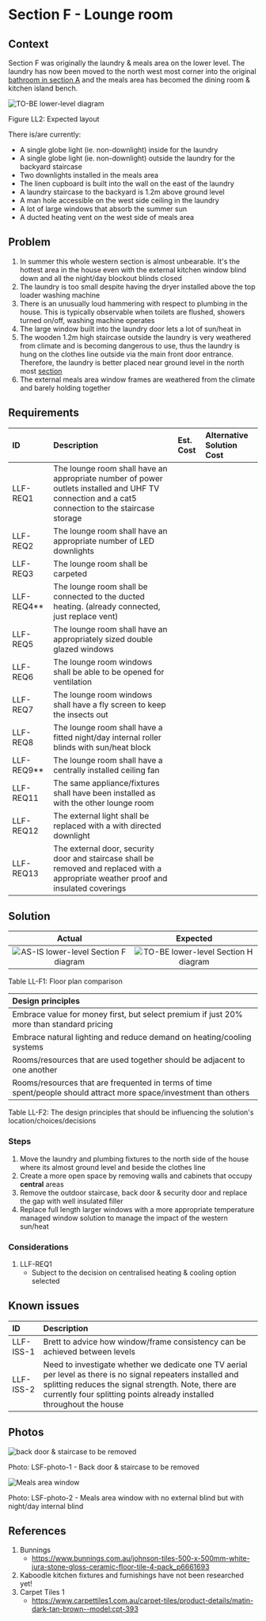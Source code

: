 # Section F - Lounge room

## Context

Section F was originally the laundry & meals area on the lower level. The laundry has now been moved to the north west most corner into the original [bathroom in section A](./section-A-requirements.md) and the meals area has becomed the dining room & kitchen island bench.

![TO-BE lower-level diagram](Lower-Level-TO-BE-sections.svg)

Figure LL2: Expected layout

There is/are currently:
* A single globe light (ie. non-downlight) inside for the laundry
* A single globe light (ie. non-downlight) outside the laundry for the backyard staircase
* Two downlights installed in the meals area
* The linen cupboard is built into the wall on the east of the laundry
* A laundry staircase to the backyard is 1.2m above ground level 
* A man hole accessible on the west side ceiling in the laundry
* A lot of large windows that absorb the summer sun
* A ducted heating vent on the west side of meals area 



## Problem

1. In summer this whole western section is almost unbearable. It's the hottest area in the house even with the external kitchen window blind down and all the night/day blockout blinds closed
2. The laundry is too small despite having the dryer installed above the top loader washing machine
3. There is an unusually loud hammering with respect to plumbing in the house. This is typically observable when toilets are flushed, showers turned on/off, washing machine operates
4. The large window built into the laundry door lets a lot of sun/heat in
5. The wooden 1.2m high staircase outside the laundry is very weathered from climate and is becoming dangerous to use, thus the laundry is hung on the clothes line outside via the main front door entrance. Therefore, the laundry is better placed near ground level in the north most [section](./section-A-requirements.md)
6. The external meals area window frames are weathered from the climate and barely holding together


## Requirements

|ID|Description|Est. Cost|Alternative Solution Cost|
|:---|:---|:---|:---|
|LLF-REQ1|The lounge room shall have an appropriate number of power outlets installed and UHF TV connection and a cat5 connection to the staircase storage|||
|LLF-REQ2|The lounge room shall have an appropriate number of LED downlights|||
|LLF-REQ3|The lounge room shall be carpeted|||
|LLF-REQ4**|The lounge room shall be connected to the ducted heating. (already connected, just replace vent)|||
|LLF-REQ5|The lounge room shall have an appropriately sized double glazed windows|||
|LLF-REQ6|The lounge room windows shall be able to be opened for ventilation|||
|LLF-REQ7|The lounge room windows shall have a fly screen to keep the insects out|||
|LLF-REQ8|The lounge room shall have a fitted night/day internal roller blinds with sun/heat block|||
|LLF-REQ9**|The lounge room shall have a centrally installed ceiling fan|||
|LLF-REQ11|The same appliance/fixtures shall have been installed as with the other lounge room|||
|LLF-REQ12|The external light shall be replaced with a with directed downlight|||
|LLF-REQ13|The external door, security door and staircase shall be removed and replaced with a appropriate weather proof and insulated coverings|||


## Solution

|Actual|Expected|
|:---:|:---:|
|![AS-IS lower-level Section F diagram](Lower-Level-AS-IS-section-F.svg)|![TO-BE lower-level Section H diagram](Lower-Level-TO-BE-section-F.svg)|

Table LL-F1: Floor plan comparison

|Design principles|
|:---|
|Embrace value for money first, but select premium if just 20% more than standard pricing|
|Embrace natural lighting and reduce demand on heating/cooling systems|
|Rooms/resources that are used together should be adjacent to one another|
|Rooms/resources that are frequented in terms of time spent/people should attract more space/investment than others|

Table LL-F2: The design principles that should be influencing the solution's location/choices/decisions


### Steps
1. Move the laundry and plumbing fixtures to the north side of the house where its almost ground level and beside the clothes line
2. Create a more open space by removing walls and cabinets that occupy **central** areas
3. Remove the outdoor staircase, back door & security door and replace the gap with well insulated filler
4. Replace full length larger windows with a more appropriate temperature managed window solution to manage the impact of the western sun/heat


### Considerations

1. LLF-REQ1
    - Subject to the decision on centralised heating & cooling option selected

## Known issues

|ID|Description|
|:---|:---|
|LLF-ISS-1|Brett to advice how window/frame consistency can be achieved between levels|
|LLF-ISS-2|Need to investigate whether we dedicate one TV aerial per level as there is no signal repeaters installed and splitting reduces the signal strength. Note, there are currently four splitting points already installed throughout the house|


## Photos

![back door & staircase to be removed](./photos/IMG_20201119_155539231_HDR.jpg)

Photo: LSF-photo-1 - Back door & staircase to be removed

![Meals area window](./photos/IMG_20201016_124612400.jpg)

Photo: LSF-photo-2 - Meals area window with no external blind but with night/day internal blind


## References
1. Bunnings
    - https://www.bunnings.com.au/johnson-tiles-500-x-500mm-white-jura-stone-gloss-ceramic-floor-tile-4-pack_p6661693
2. Kaboodle kitchen fixtures and furnishings have not been researched yet!
3. Carpet Tiles 1
    - https://www.carpettiles1.com.au/carpet-tiles/product-details/matin-dark-tan-brown--model:cpt-393